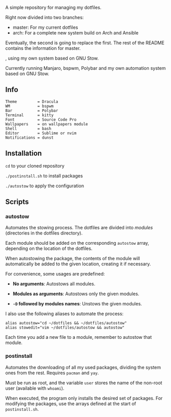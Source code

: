 A simple repository for managing my dotfiles.

Right now divided into two branches:
- master: For my current dotfiles
- arch: For a complete new system build on Arch and Ansible

Eventually, the second is going to replace the first. The rest of the README contains the information for master.

, using my own system based on GNU Stow.

Currently running Manjaro, bspwm, Polybar and my own automation system based on GNU Stow.

## Info

```
Theme         = Dracula
WM            = bspwm
Bar           = Polybar
Terminal      = kitty
Font          = Source Code Pro
Wallpapers    = on wallpapers module
Shell         = bash
Editor        = Sublime or nvim
Notifications = dunst
```

## Installation

`cd` to your cloned repository

`./postinstall.sh` to install packages

`./autostow` to apply the configuration

## Scripts

### autostow

Automates the stowing process. The dotfiles are divided into *modules* (directories in the dotfiles directory).

Each module should be added on the corresponding `autostow` array, depending on the location of the dotfiles.

When autostowing the package, the contents of the module will automatically be added to the given location, creating it if necessary.

For convenience, some usages are predefined:

- **No arguments**: Autostows all modules.

- **Modules as arguments**: Autostows only the given modules.

- **`-D` followed by modules names**: Unstows the given modules.

I also use the following aliases to automate the process:

```
alias autostow="cd ~/dotfiles && ~/dotfiles/autostow"
alias stowedit="vim ~/dotfiles/autostow && autostow"
```

Each time you add a new file to a module, remember to autostow that module.

### postinstall

Automates the downloading of all my used packages, dividing the system ones from the rest. Requires `pacman` and `yay`.

Must be run as root, and the variable `user` stores the name of the non-root user (available with `whoami`).

When executed, the program only installs the desired set of packages. For modifying the packages, use the arrays defined at the start of `postinstall.sh`.

